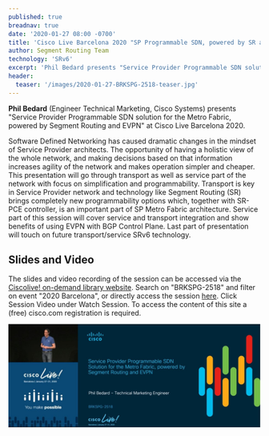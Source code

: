 ```yaml
---
published: true
breadnav: true
date: '2020-01-27 08:00 -0700'
title: 'Cisco Live Barcelona 2020 "SP Programmable SDN, powered by SR and EVPN"'
author: Segment Routing Team
technology: 'SRv6'
excerpt: 'Phil Bedard presents "Service Provider Programmable SDN solution for the Metro Fabric, powered by Segment Routing and EVPN".'
header:
  teaser: '/images/2020-01-27-BRKSPG-2518-teaser.jpg'
---    
```


**Phil Bedard** (Engineer Technical Marketing, Cisco Systems) presents "Service Provider Programmable SDN solution for the Metro Fabric, powered by Segment Routing and EVPN" at Cisco Live Barcelona 2020.

Software Defined Networking has caused dramatic changes in the mindset of Service Provider architects. The opportunity of having a holistic view of the whole network, and making decisions based on that information increases agility of the network and makes operation simpler and cheaper. This presentation will go through transport as well as service part of the network with focus on simplification and programmability. Transport is key in Service Provider network and technology like Segment Routing (SR) brings completely new programmability options which, together with SR-PCE controller, is an important part of SP Metro Fabric architecture. Service part of this session will cover service and transport integration and show benefits of using EVPN with BGP Control Plane. Last part of presentation will touch on future transport/service SRv6 technology.

## Slides and Video
The slides and video recording of the session can be accessed via the [Ciscolive! on-demand library website](<https://www.ciscolive.com/global/on-demand-library.html?#/>). Search on "BRKSPG-2518" and filter on event "2020 Barcelona", or directly access the session [here](<https://www.ciscolive.com/global/on-demand-library.html?search=BRKSPG-2518&search.event=ciscoliveemea2020#/>). Click Session Video under Watch Session. To access the content of this site a (free) cisco.com registration is required.

[![](/images/2020-01-27-BRKSPG-2518.jpg)](https://www.ciscolive.com/global/on-demand-library.html?search=BRKSPG-2518&search.event=ciscoliveemea2020#/)
